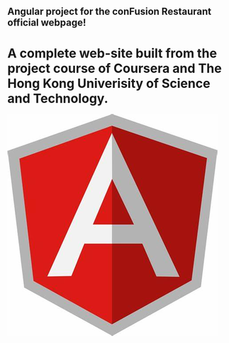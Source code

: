 ## Angular project for the conFusion Restaurant official webpage!

# A complete web-site built from the project course of Coursera and The Hong Kong Univerisity of Science and Technology. 

![Angularprj](angular.jpg)

